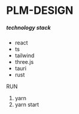 # PLM-DESIGN

##### **technology stack**

* react
* ts
* tailwind
* three.js
* tauri
* rust

RUN

1. yarn
2. yarn start
